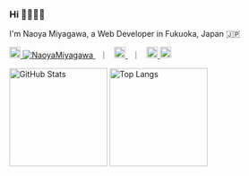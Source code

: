 ### Hi 🙋🏻‍♂️🌿

<!--
**NaoyaMiyagawa/NaoyaMiyagawa** is a ✨ _special_ ✨ repository because its `README.md` (this file) appears on your GitHub profile.

Here are some ideas to get you started:

- 🔭 I’m currently working on ...
- 🌱 I’m currently learning ...
- 👯 I’m looking to collaborate on ...
- 🤔 I’m looking for help with ...
- 💬 Ask me about ...
- 📫 How to reach me: ...
- 😄 Pronouns: ...
- ⚡ Fun fact: ...
-->

<p>I'm Naoya Miyagawa, a Web Developer in Fukuoka, Japan 🇯🇵</p>

<p align="left">
  <a href="https://github.com/NaoyaMiyagawa" target="_blank">
    <img
      alt="Github"
      height="20"
      src="https://img.shields.io/badge/GitHub-%2312100E.svg?&style=for-the-badge&logo=Github&logoColor=white"
    />
    <img src="https://komarev.com/ghpvc/?username=NaoyaMiyagawa&color=77d894&logo=github" alt="NaoyaMiyagawa" />
  </a>
  &nbsp; ｜ &nbsp;
  <a href="https://twitter.com/miyagawa_fusic" target="_blank">
    <img
      alt="Twitter"
      height="20"
      src="https://img.shields.io/badge/twitter-%231DA1F2.svg?&style=for-the-badge&logo=twitter&logoColor=white"
    />
  </a>
  &nbsp; ｜ &nbsp;
  <a href="https://qiita.com/NaoyaMiyagawa" target="_blank">
    <!-- <img
      alt="Qiita"
      height="20"
      src="https://img.shields.io/badge/qiita-55C500.svg?&style=for-the-badge&logo=qiita&logoColor=white"
    /> -->
    <img alt="Posts" height="20" src="https://qiita-badge.apiapi.app/s/NaoyaMiyagawa/posts.svg" />
    <img alt="Contributions" height="20" src="https://qiita-badge.apiapi.app/s/NaoyaMiyagawa/contributions.svg" />
  </a>
</p>

<p align="left">
  <img
    alt="GitHub Stats"
    height="175px"
    src="https://github-readme-stats.vercel.app/api?username=NaoyaMiyagawa&count_private=true&show_icons=true&title_color=77d894&icon_color=77d894&text_color=444&bg_color=f2f8f4"
  />
  <img
    alt="Top Langs"
    height="175px"
    src="https://github-readme-stats.vercel.app/api/top-langs/?username=NaoyaMiyagawa&layout=compact&count_private=true&show_icons=true&title_color=77d894&text_color=444&bg_color=f2f8f4&hide=html,css,scss,pug,shell,vim+script"
  />
</p>
